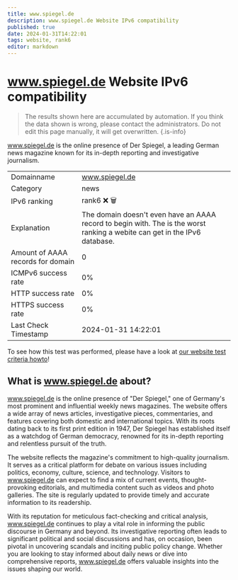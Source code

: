```yaml
---
title: www.spiegel.de
description: www.spiegel.de Website IPv6 compatibility
published: true
date: 2024-01-31T14:22:01
tags: website, rank6
editor: markdown
---
```


# www.spiegel.de Website IPv6 compatibility

> The results shown here are accumulated by automation. If you think the data shown is wrong, please contact the administrators. 
> Do not edit this page manually, it will get overwritten.
{.is-info}

www.spiegel.de is the online presence of Der Spiegel, a leading German news magazine known for its in-depth reporting and investigative journalism.


|   |   |
| - | - |
| Domainname | www.spiegel.de
| Category | news |
| IPv6 ranking | rank6 :x: :wastebasket: |
| Explanation | The domain doesn't even have an AAAA record to begin with. The is the worst ranking a webite can get in the IPv6 database. |
| Amount of AAAA records for domain | 0 |
| ICMPv6 success rate | 0%|
| HTTP success rate | 0% |
| HTTPS success rate | 0% |
| Last Check Timestamp | 2024-01-31 14:22:01 |

To see how this test was performed, please have a look at [our website test criteria howto](/howto/testcriteria/website)!


## What is www.spiegel.de about?
www.spiegel.de is the online presence of "Der Spiegel," one of Germany's most prominent and influential weekly news magazines. The website offers a wide array of news articles, investigative pieces, commentaries, and features covering both domestic and international topics. With its roots dating back to its first print edition in 1947, Der Spiegel has established itself as a watchdog of German democracy, renowned for its in-depth reporting and relentless pursuit of the truth.

The website reflects the magazine's commitment to high-quality journalism. It serves as a critical platform for debate on various issues including politics, economy, culture, science, and technology. Visitors to www.spiegel.de can expect to find a mix of current events, thought-provoking editorials, and multimedia content such as videos and photo galleries. The site is regularly updated to provide timely and accurate information to its readership. 

With its reputation for meticulous fact-checking and critical analysis, www.spiegel.de continues to play a vital role in informing the public discourse in Germany and beyond. Its investigative reporting often leads to significant political and social discussions and has, on occasion, been pivotal in uncovering scandals and inciting public policy change. Whether you are looking to stay informed about daily news or dive into comprehensive reports, www.spiegel.de offers valuable insights into the issues shaping our world.


